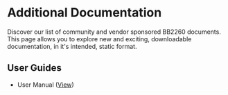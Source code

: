 # Additional Documentation

Discover our list of community and vendor sponsored BB2260 documents. This page allows you to explore new and exciting, downloadable documentation, in it's intended, static format.

## User Guides

- User Manual ([View](HardwareUserManual.md))
